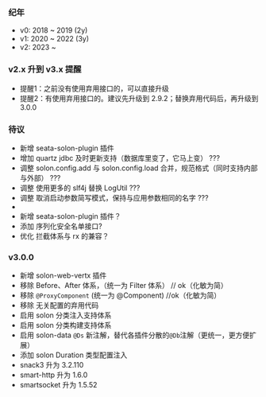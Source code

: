 ### 纪年

* v0: 2018 ~ 2019 (2y)
* v1: 2020 ~ 2022 (3y)
* v2: 2023 ~

### v2.x 升到 v3.x 提醒

* 提醒1：之前没有使用弃用接口的，可以直接升级 <br>
* 提醒2：有使用弃用接口的。建议先升级到 2.9.2；替换弃用代码后，再升级到 3.0.0


### 待议
* 新增 seata-solon-plugin 插件
* 增加 quartz jdbc 及时更新支持（数据库里变了，它马上变） ???
* 调整 solon.config.add 与 solon.config.load 合并，规范格式（同时支持内部与外部） ???
* 调整 使用更多的 slf4j 替换 LogUtil ???
* 调整 取消启动参数简写模式，保持与应用参数相同的名字 ???
* 
* 新增 seata-solon-plugin 插件？
* 添加 序列化安全名单接口?
* 优化 拦截体系与 rx 的兼容？

### v3.0.0

* 新增 solon-web-vertx 插件
* 移除 Before、After 体系，（统一为 Filter 体系） // ok（化敏为简）
* 移除 `@ProxyComponent` (统一为 @Component) //ok（化敏为简）
* 移除 无关配置的弃用代码
* 启用 solon 分类注入支持体系
* 启用 solon 分类构建支持体系
* 启用 solon-data `@Ds` 新注解，替代各插件分散的`@Db`注解（更统一，更方便扩展） 
* 添加 solon Duration 类型配置注入
* snack3 升为 3.2.110
* smart-http 升为 1.6.0
* smartsocket 升为 1.5.52